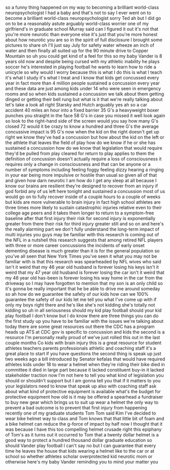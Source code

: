 
so a funny thing happened on my way to
becoming a brilliant world-class
neuropsychologist I had a baby and
that&#39;s not to say I ever went on to
become a brilliant world-class
neuropsychologist sorry Ted ah but I did
go on to be a reasonably astute arguably
world-class worrier one of my
girlfriend&#39;s in graduate school Murray
said can I figured it out it&#39;s not that
you&#39;re more neurotic than everyone else
it&#39;s just that you&#39;re more honest about
how neurotic you are so in the spirit of
full disclosure I brought some pictures
to share oh I&#39;ll just say July
for safety water wheeze an inch of water
and then finally all suited up for the
90 minute drive to Copper Mountain so uh
you could get kind of a feel for this so
my baby Vander is 8 years old now and
despite being cursed with my athletic
inability he plays soccer he&#39;s
interested in playing football he wants
to learn how to ride a unicycle so why
would I worry because this is what I do
this is what I teach it&#39;s what I study
it&#39;s what I treat and I know that kids
get concussed every year in fact more
than 4 million people sustained a
concussion every year and these data are
just among kids under 14 who were seen
in emergency rooms and so when kids
sustained a concussion we talk about
them getting dinged or getting their
bell rung but what is it that we&#39;re
really talking about let&#39;s take a look
all right
Starsky and Hutch arguably yes ah so a
car accident 40 miles an hour into a
fixed barrier 35 G&#39;s a heavyweight boxer
punches you straight in the face 58 G&#39;s
in case you missed it well look again
so look to the right-hand side of the
screen would you say how many G&#39;s closed
72 would it be crazy to know a hundred
and three G&#39;s the average concussive
impact is 95 G&#39;s now when the kid on the
right doesn&#39;t get up right we know
they&#39;ve had a concussion but how about
the kid on the left or the athlete that
leaves the field of play how do we know
if he or she has sustained a concussion
how do we know that legislation that
would require they&#39;d be pulled from play
cleared for return to play applies to
them the definition of concussion
doesn&#39;t actually require a loss of
consciousness it requires only a change
in consciousness and that can be anyone
or a number of symptoms including
feeling foggy feeling dizzy hearing a
ringing in your ear being more impulsive
or hostile than usual so given all of
that and given how darn neurotic I am
how do I get any sleep at all because I
know our brains are resilient they&#39;re
designed to recover from an injury if
god forbid any of us left here tonight
and sustained a concussion
most of us would go on to fully recover
inside of a couple hours to a couple of
weeks but kids are more vulnerable to
brain injury in fact high school
athletes are three times more likely to
sustain catastrophic injuries relative
even to their college age peers and it
takes them longer to return to a
symptom-free baseline after that first
injury their risk for second injury is
exponentially greater from there their
risk for third injury greater still and
so on and here&#39;s the really alarming
part we don&#39;t fully understand the
long-term impact of multi
injuries you guys may be familiar with
this research is coming out of the NFL
in a nutshell this research suggests
that among retired NFL players with
three or more career concussions the
incidents of early onset dementing
disease is much greater than it is for
the general population so you&#39;ve all
seen that New York Times you&#39;ve seen it
what you may not be familiar with is
that this research was spearheaded by
NFL wives who said isn&#39;t it weird that
my 46 year old husband is forever losing
his keys isn&#39;t it weird that my 47 year
old husband is forever losing the car
isn&#39;t it weird that my 48 year old
has-been is forever losing his way home
in the car from the driveway so I may
have forgotten to mention that my son is
an only child so it&#39;s gonna be really
important that he be able to drive me
around someday so ah how do we guarantee
the safety of our kids how can we 100%
guarantee the safety of our kids let me
tell you what I&#39;ve come up with
if only my boys right there and he&#39;s
like she&#39;s not kidding
she&#39;s totally not kidding so uh in all
seriousness should my kid play football
should your kid play football I don&#39;t
know but I do know there are three
things you can do
the first study up you have to be
familiar with the issues we&#39;re talking
about today
there are some great resources out there
the CDC has a program heads up ATS at
CDC gov
is specific to concussion and kids the
second is a resource I&#39;m personally
really proud of we&#39;ve just rolled this
out in the last couple months Co kids
with brain injury this is a great
resource for student athletes teachers
parents professionals athletic and
coaching staff it&#39;s a great place to
start if you have questions the second
thing is speak up just two weeks ago a
bill introduced by Senator kefalas that
would have required athletes kids under
18 to wear a helmet when they&#39;re riding
their bike died in committee it died in
large part because it lacked constituent
buy-in it lacked stakeholder traction
now I&#39;m not here to tell you what kind
of legislation you should or shouldn&#39;t
support but I am gonna tell you that if
it matters to you your legislators need
to know that speak up also with coaching
staff ask about what kind of protective
equipment is available what&#39;s the budget
for protective equipment how old is it
may be offered a spearhead a fundraiser
to buy new gear which brings us to suit
up wear a helmet the only way to prevent
a bad outcome is to prevent that first
injury from happening recently one of my
graduate students Tom Tom said Kim I&#39;ve
decided to wear bike helmet way to class
and Tom knows that that little bit of
foam and a bike helmet can reduce the
g-force of impact by half now I thought
that it was because I have this too
compelling helmet crusade right this
epiphany of Tom&#39;s as it turns out it
occurred to Tom that a twenty dollar
helmet is a good way to protect a
hundred thousand dollar graduate
education so should Vander play football
I can&#39;t say no but I can guarantee that
every time he leaves the house that kids
wearing a helmet like to the car or at
school
so whether athletes scholar
overprotected kid neurotic mom or
otherwise here&#39;s my baby Vander
reminding you to mind your matter
you
